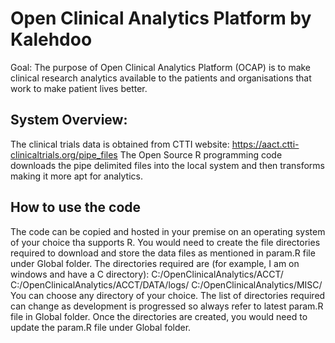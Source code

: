 # Open Clinical Analytics Platform by Kalehdoo

Goal: The purpose of Open Clinical Analytics Platform (OCAP) is to make clinical research analytics available to the patients and organisations that work to make patient lives better. 

## System Overview:
The clinical trials data is obtained from CTTI website: https://aact.ctti-clinicaltrials.org/pipe_files
The Open Source R programming code downloads the pipe delimited files into the local system and then transforms making it more apt for analytics.

## How to use the code
The code can be copied and hosted in your premise on an operating system of your choice tha supports R.
You would need to create the file directories required to download and store the data files as mentioned in param.R file under Global folder.
The directories required are (for example, I am on windows and have a C directory):
C:/OpenClinicalAnalytics/ACCT/
C:/OpenClinicalAnalytics/ACCT/DATA/logs/
C:/OpenClinicalAnalytics/MISC/
You can choose any directory of your choice. The list of directories required can change as development is progressed so always refer to latest param.R file in Global folder.
Once the directories are created, you would need to update the param.R file under Global folder.





